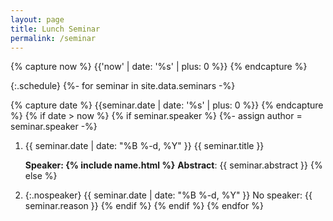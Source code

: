 ```yaml
---
layout: page
title: Lunch Seminar
permalink: /seminar
---
```


{% capture now %}
{{'now' | date: '%s' | plus: 0 %}}
{% endcapture %}

{:.schedule}
{%- for seminar in site.data.seminars -%}

{% capture date %}
{{seminar.date | date: '%s' | plus: 0 %}}
{% endcapture %}
{% if date > now %}
{% if seminar.speaker %}
{%- assign author = seminar.speaker -%}
1. <span class="date">{{ seminar.date | date: "%B %-d, %Y" }}</span>
   <span class="title">{{ seminar.title }}</span>  

   <span class="speaker">**Speaker: {% include name.html %}**</span>
   **Abstract**: {{ seminar.abstract }}
{% else %}
1. {:.nospeaker}
   <span class="date">{{ seminar.date | date: "%B %-d, %Y" }}</span>
   <span class="title">No speaker: {{ seminar.reason }}</span>
{% endif %}
{% endif %}
{% endfor %}

